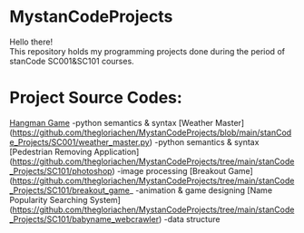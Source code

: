 # MystanCodeProjects
Hello there!\
This repository holds my programming projects done during the period of stanCode SC001&SC101 courses.

# Project Source Codes:
[Hangman Game](https://github.com/thegloriachen/MystanCodeProjects/blob/main/stanCode_Projects/SC001/hangman.py)
-python semantics & syntax
[Weather Master] (https://github.com/thegloriachen/MystanCodeProjects/blob/main/stanCode_Projects/SC001/weather_master.py)
-python semantics & syntax
[Pedestrian Removing Application] (https://github.com/thegloriachen/MystanCodeProjects/tree/main/stanCode_Projects/SC101/photoshop)
-image processing
[Breakout Game] (https://github.com/thegloriachen/MystanCodeProjects/tree/main/stanCode_Projects/SC101/breakout_game_
-animation & game designing
[Name Popularity Searching System] (https://github.com/thegloriachen/MystanCodeProjects/tree/main/stanCode_Projects/SC101/babyname_webcrawler)
-data structure
